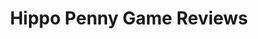 ---
title: Hippo Penny Game Reviews
layout: scoredetail
permalink: /meta-score/dungeon-defenders
header:
  teaser: /assets/images/dungeon-defenders.jpg
  video:
    id: NjaeVHJPT_8
    provider: youtube
---